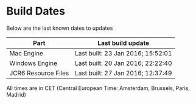 # Build Dates

Below are the last known dates to updates

Part | Last build update
-----|-----
Mac Engine | Last built: 23 Jan 2016; 15:52:01
Windows Engine | Last built: 20 Jan 2016; 22:22:40
JCR6 Resource Files | Last built: 27 Jan 2016; 12:37:49
All times are in CET (Central European Time: Amsterdam, Brussels, Paris, Madrid)



